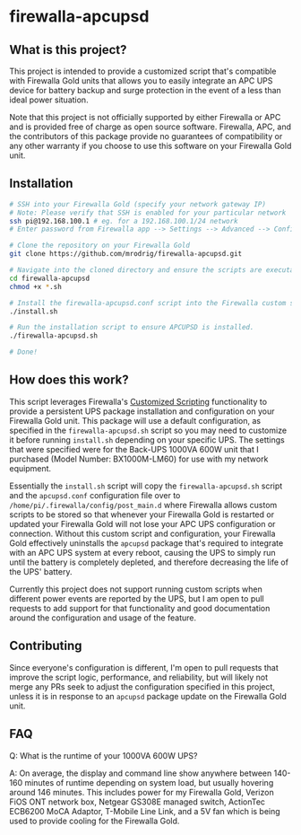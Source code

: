 # firewalla-apcupsd

## What is this project?

This project is intended to provide a customized script that's compatible with
Firewalla Gold units that allows you to easily integrate an APC UPS device for
battery backup and surge protection in the event of a less than ideal power
situation.

Note that this project is not officially supported by either Firewalla or APC
and is provided free of charge as open source software. Firewalla, APC, and the
contributors of this package provide no guarantees of compatibility or any other
warranty if you choose to use this software on your Firewalla Gold unit.

## Installation

```bash
# SSH into your Firewalla Gold (specify your network gateway IP)
# Note: Please verify that SSH is enabled for your particular network
ssh pi@192.168.100.1 # eg. for a 192.168.100.1/24 network
# Enter password from Firewalla app --> Settings --> Advanced --> Configurations --> SSH Console --> Tap password to reveal

# Clone the repository on your Firewalla Gold
git clone https://github.com/mrodrig/firewalla-apcupsd.git

# Navigate into the cloned directory and ensure the scripts are executable
cd firewalla-apcupsd
chmod +x *.sh

# Install the firewalla-apcupsd.conf script into the Firewalla custom scripts directory
./install.sh

# Run the installation script to ensure APCUPSD is installed.
./firewalla-apcupsd.sh

# Done!
```

## How does this work?

This script leverages Firewalla's [Customized Scripting](https://help.firewalla.com/hc/en-us/articles/360054056754--Firewalla-Gold-Customized-Scripting-)
functionality to provide a persistent UPS package installation and configuration
on your Firewalla Gold unit. This package will use a default configuration, as
specified in the `firewalla-apcupsd.sh` script so you may need to customize it
before running `install.sh` depending on your specific UPS. The settings that
were specified were for the Back-UPS 1000VA 600W unit that I purchased
(Model Number: BX1000M-LM60) for use with my network equipment.

Essentially the `install.sh` script will copy the `firewalla-apcupsd.sh` script
and the `apcupsd.conf` configuration file over to
`/home/pi/.firewalla/config/post_main.d` where Firewalla allows custom scripts
to be stored so that whenever your Firewalla Gold is restarted or updated your
Firewalla Gold will not lose your APC UPS configuration or connection. Without
this custom script and configuration, your Firewalla Gold effectively uninstalls
the `apcupsd` package that's required to integrate with an APC UPS system at
every reboot, causing the UPS to simply run until the battery is completely
depleted, and therefore decreasing the life of the UPS' battery.

Currently this project does not support running custom scripts when different
power events are reported by the UPS, but I am open to pull requests to add
support for that functionality and good documentation around the configuration
and usage of the feature.

## Contributing

Since everyone's configuration is different, I'm open to pull requests that
improve the script logic, performance, and reliability, but will likely not
merge any PRs seek to adjust the configuration specified in this project, unless
it is in response to an `apcupsd` package update on the Firewalla Gold unit.

## FAQ

Q: What is the runtime of your 1000VA 600W UPS?

A: On average, the display and command line show anywhere between 140-160 minutes of runtime depending on system load, but usually hovering around 146 minutes. This includes power for my Firewalla Gold, Verizon FiOS ONT network box, Netgear GS308E managed switch, ActionTec ECB6200 MoCA Adaptor, T-Mobile Line Link, and a 5V fan which is being used to provide cooling for the Firewalla Gold.
